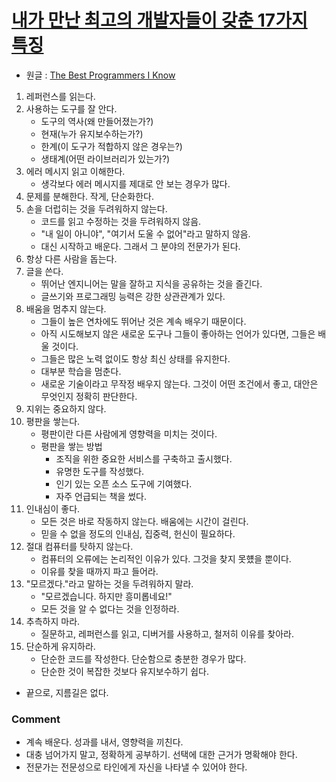 # [내가 만난 최고의 개발자들이 갖춘 17가지 특징](https://maily.so/devpill/posts/x1zgn0ypoqg)
- 원글 : [The Best Programmers I Know](https://endler.dev/2025/best-programmers/)

1. 레퍼런스를 읽는다.
2. 사용하는 도구를 잘 안다.
   - 도구의 역사(왜 만들어졌는가?)
   - 현재(누가 유지보수하는가?)
   - 한계(이 도구가 적합하지 않은 경우는?)
   - 생태계(어떤 라이브러리가 있는가?)
3. 에러 메시지 읽고 이해한다.
   - 생각보다 에러 메시지를 제대로 안 보는 경우가 많다.
4. 문제를 분해한다. 작게, 단순화한다.
5. 손을 더럽히는 것을 두려워하지 않는다.
   - 코드를 읽고 수정하는 것을 두려워하지 않음.
   - "내 일이 아니야", "여기서 도울 수 없어"라고 말하지 않음.
   - 대신 시작하고 배운다. 그래서 그 분야의 전문가가 된다.
6. 항상 다른 사람을 돕는다.
7. 글을 쓴다.
   - 뛰어난 엔지니어는 말을 잘하고 지식을 공유하는 것을 즐긴다.
   - 글쓰기와 프로그래밍 능력은 강한 상관관계가 있다.
8. 배움을 멈추지 않는다.
   - 그들이 높은 연차에도 뛰어난 것은 계속 배우기 때문이다.
   - 아직 시도해보지 않은 새로운 도구나 그들이 좋아하는 언어가 있다면, 그들은 배울 것이다.
   - 그들은 많은 노력 없이도 항상 최신 상태를 유지한다.
   - 대부분 학습을 멈춘다.
   - 새로운 기술이라고 무작정 배우지 않는다. 그것이 어떤 조건에서 좋고, 대안은 무엇인지 정확히 판단한다.
9. 지위는 중요하지 않다.
10. 평판을 쌓는다.
    - 평판이란 다른 사람에게 영향력을 미치는 것이다.
    - 평판을 쌓는 방법
      - 조직을 위한 중요한 서비스를 구축하고 출시했다.
      - 유명한 도구를 작성했다.
      - 인기 있는 오픈 소스 도구에 기여했다.
      - 자주 언급되는 책을 썼다.
11. 인내심이 좋다.
    - 모든 것은 바로 작동하지 않는다. 배움에는 시간이 걸린다.
    - 믿을 수 없을 정도의 인내심, 집중력, 헌신이 필요하다.
12. 절대 컴퓨터를 탓하지 않는다.
    - 컴퓨터의 오류에는 논리적인 이유가 있다. 그것을 찾지 못헀을 뿐이다.
    - 이유를 찾을 때까지 파고 들어라.
13. "모르겠다."라고 말하는 것을 두려워하지 말라.
    - "모르겠습니다. 하지만 흥미롭네요!"
    - 모든 것을 알 수 없다는 것을 인정하라.
14. 추측하지 마라.
    - 질문하고, 레퍼런스를 읽고, 디버거를 사용하고, 철저히 이유를 찾아라.
15. 단순하게 유지하라.
    - 단순한 코드를 작성한다. 단순함으로 충분한 경우가 많다.
    - 단순한 것이 복잡한 것보다 유지보수하기 쉽다.

- 끝으로, 지름길은 없다.

### Comment
- 계속 배운다. 성과를 내서, 영향력을 끼친다.
- 대충 넘어가지 말고, 정확하게 공부하기. 선택에 대한 근거가 명확해야 한다.
- 전문가는 전문성으로 타인에게 자신을 나타낼 수 있어야 한다.
